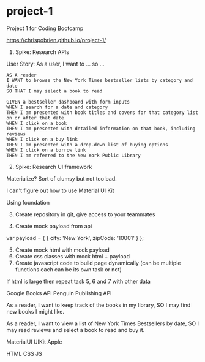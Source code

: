 # project-1
Project 1 for Coding Bootcamp

https://chrispobrien.github.io/project-1/


1. Spike: Research APIs

User Story: As a user, I want to ... so ...

```
AS A reader
I WANT to browse the New York Times bestseller lists by category and date
SO THAT I may select a book to read
```

```
GIVEN a bestseller dashboard with form inputs
WHEN I search for a date and category
THEN I am presented with book titles and covers for that category list on or after that date
WHEN I click on a book
THEN I am presented with detailed information on that book, including reviews
WHEN I click on a buy link
THEN I am presented with a drop-down list of buying options
WHEN I click on a borrow link
THEN I am referred to the New York Public Library
```

2. Spike: Research UI framework

Materialize? Sort of clumsy but not too bad.

I can't figure out how to use Material UI Kit

Using foundation

3. Create repository in git, give access to your teammates

4. Create mock payload from api

var payload = {
    { city: 'New York', zipCode: '10001' }
};

5. Create mock html with mock payload
6. Create css classes with mock html + payload
7. Create javascript code to build page dynamically (can be multiple functions each can be its own task or not)

If html is large then repeat task 5, 6 and 7 with other data

Google Books API
Penguin Publishing API

As a reader, I want to keep track of the books in my library, SO I may find new books I might like.

As a reader, I want to view a list of New York Times Bestsellers by date, SO I may read reviews and select a book to read and buy it.



MaterialUI
UIKit Apple

HTML
CSS
JS